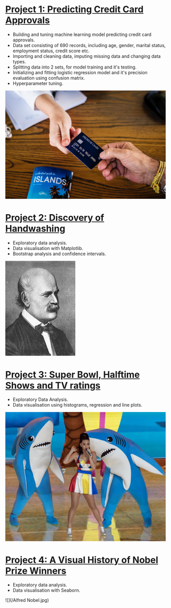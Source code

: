 # [Project 1: Predicting Credit Card Approvals](https://github.com/Cinda85/Dmitrij-Portfolio/blob/main/Predicting%20Credit%20Card%20Approvals.ipynb)

 - Building and tuning machine learning model predicting credit card approvals.
 - Data set consisting of 690 records, including age, gender, marital status, employment status, credit score etc.
 - Importing and cleaning data, imputing missing data and changing data types.
 - Splitting data into 2 sets, for model training and it's testing.
 - Initializing and fitting logistic regression model and it's precision evaluation using confusion matrix.
 - Hyperparameter tuning.

![](/credit_card.jpg)

# [Project 2: Discovery of Handwashing](https://github.com/Cinda85/Dmitrij-Portfolio/blob/main/Discovery%20of%20Handwashing.ipynb)
- Exploratory data analysis.
- Data visualisation with Matplotlib.
- Bootstrap analysis and confidence intervals.

![](/220px-Ignaz_Semmelweis_1860.jpg)

# [Project 3: Super Bowl, Halftime Shows and TV ratings](https://github.com/Cinda85/Super-Bowl)
- Exploratory Data Analysis.
- Data visualisation using histograms, regression and line plots.

![](/left_shark.jpg)

# [Project 4: A Visual History of Nobel Prize Winners](https://github.com/Cinda85/A-Visual-History-Of-Nobel-Price-Winners)
- Exploratory data analysis.
- Data visualisation with Seaborn.

![](/Alfred Nobel.jpg)
